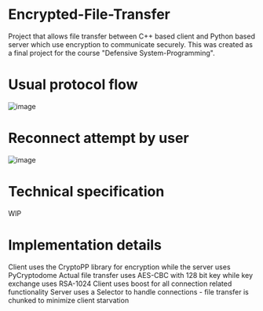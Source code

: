 # Encrypted-File-Transfer
Project that allows file transfer between C++ based client and Python based server which use encryption to communicate securely.
This was created as a final project for the course "Defensive System-Programming".
# Usual protocol flow
![image](https://github.com/FlameyBoi/Encrypted-File-Transfer/assets/48094669/c830b9e7-e1a2-4106-8e12-deaa6cce1baa)
# Reconnect attempt by user
![image](https://github.com/FlameyBoi/Encrypted-File-Transfer/assets/48094669/2412c512-bb9f-445e-bc28-8172e66acb32)
# Technical specification
WIP
# Implementation details
Client uses the CryptoPP library for encryption while the server uses PyCryptodome
Actual file transfer uses AES-CBC with 128 bit key while key exchange uses RSA-1024
Client uses boost for all connection related functionality
Server uses a Selector to handle connections - file transfer is chunked to minimize client starvation
